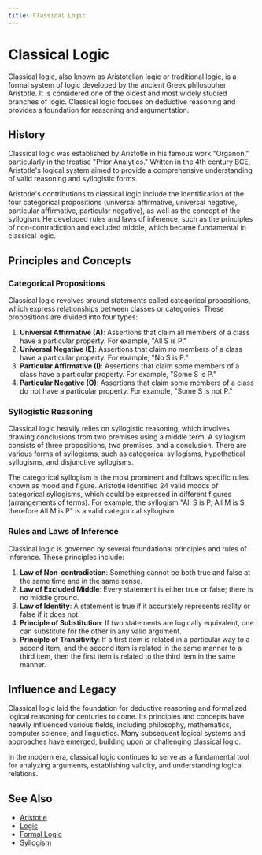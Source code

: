 ```yaml
---
title: Classical Logic
---
```

# Classical Logic

Classical logic, also known as Aristotelian logic or traditional logic, is a formal system of logic developed by the ancient Greek philosopher Aristotle. It is considered one of the oldest and most widely studied branches of logic. Classical logic focuses on deductive reasoning and provides a foundation for reasoning and argumentation.

## History

Classical logic was established by Aristotle in his famous work "Organon," particularly in the treatise "Prior Analytics." Written in the 4th century BCE, Aristotle's logical system aimed to provide a comprehensive understanding of valid reasoning and syllogistic forms.

Aristotle's contributions to classical logic include the identification of the four categorical propositions (universal affirmative, universal negative, particular affirmative, particular negative), as well as the concept of the syllogism. He developed rules and laws of inference, such as the principles of non-contradiction and excluded middle, which became fundamental in classical logic.

## Principles and Concepts

### Categorical Propositions

Classical logic revolves around statements called categorical propositions, which express relationships between classes or categories. These propositions are divided into four types:

1. **Universal Affirmative (A)**: Assertions that claim all members of a class have a particular property. For example, "All S is P."
2. **Universal Negative (E)**: Assertions that claim no members of a class have a particular property. For example, "No S is P."
3. **Particular Affirmative (I)**: Assertions that claim some members of a class have a particular property. For example, "Some S is P."
4. **Particular Negative (O)**: Assertions that claim some members of a class do not have a particular property. For example, "Some S is not P."

### Syllogistic Reasoning

Classical logic heavily relies on syllogistic reasoning, which involves drawing conclusions from two premises using a middle term. A syllogism consists of three propositions, two premises, and a conclusion. There are various forms of syllogisms, such as categorical syllogisms, hypothetical syllogisms, and disjunctive syllogisms.

The categorical syllogism is the most prominent and follows specific rules known as mood and figure. Aristotle identified 24 valid moods of categorical syllogisms, which could be expressed in different figures (arrangements of terms). For example, the syllogism "All S is P, All M is S, therefore All M is P" is a valid categorical syllogism.

### Rules and Laws of Inference

Classical logic is governed by several foundational principles and rules of inference. These principles include:

1. **Law of Non-contradiction**: Something cannot be both true and false at the same time and in the same sense.
2. **Law of Excluded Middle**: Every statement is either true or false; there is no middle ground.
3. **Law of Identity**: A statement is true if it accurately represents reality or false if it does not.
4. **Principle of Substitution**: If two statements are logically equivalent, one can substitute for the other in any valid argument.
5. **Principle of Transitivity**: If a first item is related in a particular way to a second item, and the second item is related in the same manner to a third item, then the first item is related to the third item in the same manner.

## Influence and Legacy

Classical logic laid the foundation for deductive reasoning and formalized logical reasoning for centuries to come. Its principles and concepts have heavily influenced various fields, including philosophy, mathematics, computer science, and linguistics. Many subsequent logical systems and approaches have emerged, building upon or challenging classical logic.

In the modern era, classical logic continues to serve as a fundamental tool for analyzing arguments, establishing validity, and understanding logical relations.

## See Also

- [Aristotle](https://en.wikipedia.org/wiki/Aristotle)
- [Logic](https://en.wikipedia.org/wiki/Logic)
- [Formal Logic](https://en.wikipedia.org/wiki/Formal_logic)
- [Syllogism](https://en.wikipedia.org/wiki/Syllogism)